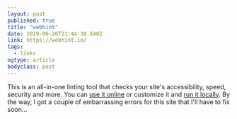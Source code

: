 ```yaml
---
layout: post 
published: true 
title: "webhint" 
date: 2019-06-26T21:44:39.640Z 
link: https://webhint.io/ 
tags:
  - links
ogtype: article 
bodyclass: post 
---
```


This is an all-in-one linting tool that checks your site's accessibility, speed, security and more. You can [use it online](https://webhint.io/scanner/) or customize it and [run it locally](https://webhint.io/#cli-howto). By the way, I got a couple of embarrassing errors for this site that I'll have to fix soon...